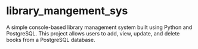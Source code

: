 # library_mangement_sys
A simple console-based library management system built using Python and PostgreSQL. This project allows users to add, view, update, and delete books from a PostgreSQL database.

